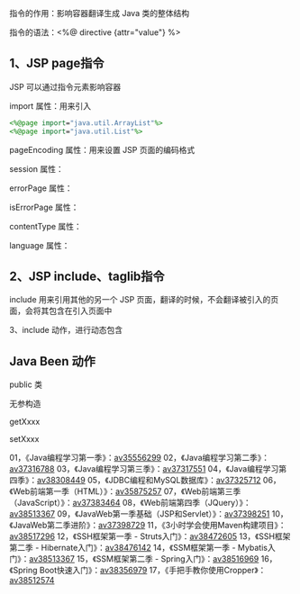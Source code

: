 指令的作用：影响容器翻译生成 Java 类的整体结构

指令的语法：<%@ directive {attr="value"} %>



## 1、JSP page指令





JSP 可以通过指令元素影响容器





import 属性：用来引入

~~~jsp
<%@page import="java.util.ArrayList"%>
<%@page import="java.util.List"%>
~~~



pageEncoding 属性：用来设置 JSP 页面的编码格式

session 属性：

errorPage 属性：

isErrorPage 属性：

contentType 属性：

language 属性：



## 2、JSP include、taglib指令

include 用来引用其他的另一个 JSP 页面，翻译的时候，不会翻译被引入的页面，会将其包含在引入页面中





3、include 动作，进行动态包含







## Java Been 动作

public 类

无参构造

getXxxx

setXxxx















 01，《Java编程学习第一季》：[av35556299](https://www.bilibili.com/video/av35556299/)
02，《Java编程学习第二季》：[av37316788](https://www.bilibili.com/video/av37316788/)
03，《Java编程学习第三季》：[av37317551](https://www.bilibili.com/video/av37317551/)
04，《Java编程学习第四季》：[av38308449](https://www.bilibili.com/video/av38308449/)
05，《JDBC编程和MySQL数据库》：[av37325712](https://www.bilibili.com/video/av37325712/)
06，《Web前端第一季（HTML）》：[av35875257](https://www.bilibili.com/video/av35875257/)
07，《Web前端第三季（JavaScript）》：[av37383464](https://www.bilibili.com/video/av37383464/)
08，《Web前端第四季（JQuery）》：[av38513367](https://www.bilibili.com/video/av38513367/)
09，《JavaWeb第一季基础（JSP和Servlet）》：[av37398251](https://www.bilibili.com/video/av37398251/)
10，《JavaWeb第二季进阶》：[av37398729](https://www.bilibili.com/video/av37398729/)
11，《3小时学会使用Maven构建项目》：[av38517296](https://www.bilibili.com/video/av38517296/)
12，《SSH框架第一季 - Struts入门》：[av38472605](https://www.bilibili.com/video/av38472605/)
13，《SSH框架第二季 - Hibernate入门》：[av38476142](https://www.bilibili.com/video/av38476142/)
14，《SSM框架第一季 - Mybatis入门》：[av38513367](https://www.bilibili.com/video/av38513367/)
15，《SSM框架第二季 - Spring入门》：[av38516969](https://www.bilibili.com/video/av38516969/)
16，《Spring Boot快速入门》：[av38356979](https://www.bilibili.com/video/av38356979/)
17，《手把手教你使用Cropper》：[av38512574](https://www.bilibili.com/video/av38512574/) 
